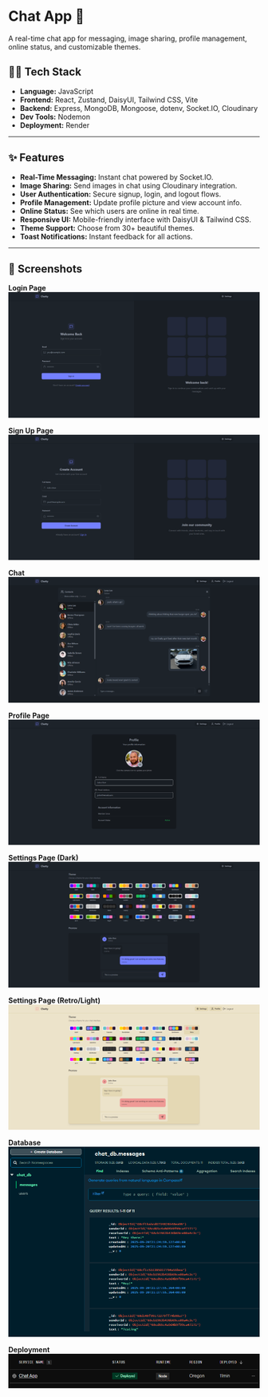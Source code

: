 # Chat App 💬

A real-time chat app for messaging, image sharing, profile management, online status, and customizable themes.

## 🧑‍💻 Tech Stack

- **Language:** JavaScript
- **Frontend:** React, Zustand, DaisyUI, Tailwind CSS, Vite
- **Backend:** Express, MongoDB, Mongoose, dotenv, Socket.IO, Cloudinary
- **Dev Tools:** Nodemon
- **Deployment:** Render

---

## ✨ Features

- **Real-Time Messaging:** Instant chat powered by Socket.IO.
- **Image Sharing:** Send images in chat using Cloudinary integration.
- **User Authentication:** Secure signup, login, and logout flows.
- **Profile Management:** Update profile picture and view account info.
- **Online Status:** See which users are online in real time.
- **Responsive UI:** Mobile-friendly interface with DaisyUI & Tailwind CSS.
- **Theme Support:** Choose from 30+ beautiful themes.
- **Toast Notifications:** Instant feedback for all actions.

---

## 🚀 Screenshots

**Login Page**
![Login Page](screenshots/LoginPage.png)

**Sign Up Page**
![Sign Up Page](screenshots/SignUpPage.png)

**Chat**
![Chat](screenshots/Chat.png)

**Profile Page**
![Profile Page](screenshots/ProfilePage.png)

**Settings Page (Dark)**
![Settings Page Dark](screenshots/SettingsPageDark.png)

**Settings Page (Retro/Light)**
![Settings Page Light](screenshots/SettingsPageLight.png)

**Database**
![Database](screenshots/Database.png)

**Deployment**
![Deployment](screenshots/Deployment.png)
